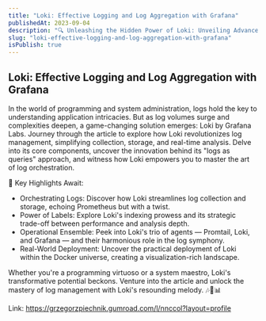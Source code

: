 ```yaml
---
title: "Loki: Effective Logging and Log Aggregation with Grafana"
publishedAt: 2023-09-04
description: "🔍 Unleashing the Hidden Power of Loki: Unveiling Advanced Log Management 🔍"
slug: "loki-effective-logging-and-log-aggregation-with-grafana"
isPublish: true
---
```


## Loki: Effective Logging and Log Aggregation with Grafana

In the world of programming and system administration, logs hold the key to understanding application intricacies. But as log volumes surge and complexities deepen, a game-changing solution emerges: Loki by Grafana Labs. Journey through the article to explore how Loki revolutionizes log management, simplifying collection, storage, and real-time analysis. Delve into its core components, uncover the innovation behind its "logs as queries" approach, and witness how Loki empowers you to master the art of log orchestration.

🎯 Key Highlights Await:

- Orchestrating Logs: Discover how Loki streamlines log collection and storage, echoing Prometheus but with a twist.
- Power of Labels: Explore Loki's indexing prowess and its strategic trade-off between performance and analysis depth.
- Operational Ensemble: Peek into Loki's trio of agents — Promtail, Loki, and Grafana — and their harmonious role in the log symphony.
- Real-World Deployment: Uncover the practical deployment of Loki within the Docker universe, creating a visualization-rich landscape.

Whether you're a programming virtuoso or a system maestro, Loki's transformative potential beckons. Venture into the article and unlock the mastery of log management with Loki's resounding melody. 🎶🔗📊

Link: https://grzegorzpiechnik.gumroad.com/l/nnccol?layout=profile

